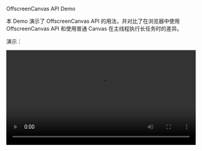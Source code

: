 OffscreenCanvas API Demo

本 Demo 演示了 OffscreenCanvas API 的用法，并对比了在浏览器中使用 OffscreenCanvas API 和使用普通 Canvas 在主线程执行长任务时的差异。

演示：

<video src="https://minio.jmxr.fun/storage/public-resources/offscreenCanvas.mp4" controls width="100%"></video>
